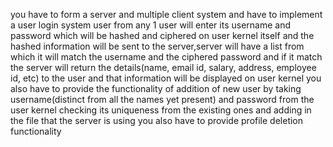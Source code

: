 you have to form a server and multiple client system and have to implement a user login system user from any 1 user will enter its username and password which will be hashed and ciphered on user kernel itself and the hashed information will be sent to the server,server will have a list from which it will match the username and the ciphered password and if it match the server will return the details(name, email id, salary, address, employee id, etc) to the user and that information will be displayed on user kernel you also have to provide the functionality of addition of new user by taking username(distinct from all the names yet present) and password from the user kernel checking its uniqueness from the existing ones and adding in the file that the server is using you also have to provide profile deletion functionality
